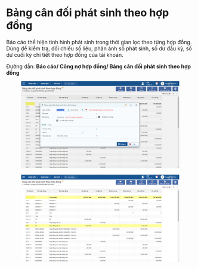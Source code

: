 # Bảng cân đối phát sinh theo hợp đồng

Báo cáo thể hiện tình hình phát sinh trong thời gian lọc theo từng hợp đồng. Dùng để kiểm tra, đối chiếu số liệu, phản ánh số phát sinh, số dư đầu kỳ, số dư cuối kỳ chi tiết theo hợp đồng của tài khoản.

Đường dẫn: **Báo cáo/ Công nợ hợp đồng/ Bảng cân đối phát sinh theo hợp đồng**

<figure><img src="../../../.gitbook/assets/Bảng cân đối phát sinh theo hợp đồng.png" alt=""><figcaption></figcaption></figure>

<figure><img src="../../../.gitbook/assets/image (27).png" alt=""><figcaption></figcaption></figure>

